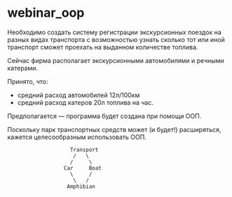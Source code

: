 # webinar_oop

Необходимо создать систему регистрации экскурсионных поездок на разных видах транспорта с возможностью узнать сколько тот или иной транспорт сможет проехать на выданном количестве топлива.

Сейчас фирма располагает экскурсионными автомобилями и речными катерами.

Принято, что:

- средний расход автомобилей 12л/100км
- средний расход катеров 20л топлива на час.

Предполагается — программа будет создана при помощи ООП.

Поскольку парк транспортных средств может (и будет!) расширяться, кажется целесообразным использовать ООП.



                        Transport
                         /   \
                        /     \
                      Car     Boat
                        \     /
                         \   /
                       Amphibian